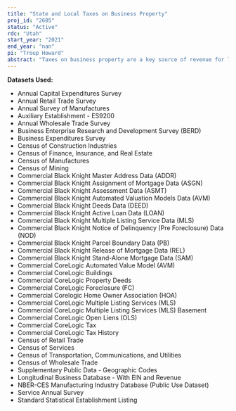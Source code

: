 ```yaml
---
title: "State and Local Taxes on Business Property"
proj_id: "2605"
status: "Active"
rdc: "Utah"
start_year: "2021"
end_year: "nan"
pi: "Troup Howard"
abstract: "Taxes on business property are a key source of revenue for local governments in the US, yet little is known about how these taxes affect economic activity. This project exploits large historical changes in tax legislation and regional institutional features of tax assessment in order to obtain shifts in taxation that are uncorrelated with business conditions. In conjunction with microdata on establishment-level outcomes from the U.S. Census Bureau, this variation will yield estimates of a range of business responses to taxes, including changes to wages, employment, revenue, prices, and location decisions. The central empirical design relies on merging an external dataset, comprised of publicly available regional property and transfer tax rates and parcel-level property records, to multiple U.S. Census Bureau datasets, including the County Business Patterns Business Register, the Longitudinal Business Database, and the Economic Census. This linkage will permit estimation of establishment-level event-study models as well as comparisons between Census records and the external data. This study will yield the first rigorous empirical estimates of responses to taxes on business property. These estimates are key for understanding the economic incidence of a funding source which, at $500 billion, represents approximately one-third of aggregate state and local tax revenue."
---
```


**Datasets Used:**

  - Annual Capital Expenditures Survey 
  - Annual Retail Trade Survey 
  - Annual Survey of Manufactures 
  - Auxiliary Establishment - ES9200 
  - Annual Wholesale Trade Survey 
  - Business Enterprise Research and Development Survey (BERD) 
  - Business Expenditures Survey 
  - Census of Construction Industries 
  - Census of Finance, Insurance, and Real Estate 
  - Census of Manufactures 
  - Census of Mining 
  - Commercial Black Knight Master Address Data (ADDR) 
  - Commercial Black Knight Assignment of Mortgage Data (ASGN) 
  - Commercial Black Knight Assessment Data (ASMT) 
  - Commercial Black Knight Automated Valuation Models Data (AVM) 
  - Commercial Black Knight Deeds Data (DEED) 
  - Commercial Black Knight Active Loan Data (LOAN) 
  - Commercial Black Knight Multiple Listing Service Data (MLS) 
  - Commercial Black Knight Notice of Delinquency (Pre Foreclosure) Data (NOD) 
  - Commercial Black Knight Parcel Boundary Data (PB) 
  - Commercial Black Knight Release of Mortgage Data (REL) 
  - Commercial Black Knight Stand-Alone Mortgage Data (SAM) 
  - Commercial CoreLogic Automated Value Model (AVM) 
  - Commercial CoreLogic Buildings 
  - Commercial CoreLogic Property Deeds 
  - Commercial CoreLogic Foreclosure (FC) 
  - Commercial Corelogic Home Owner Association (HOA) 
  - Commercial CoreLogic Multiple Listing Services (MLS) 
  - Commercial CoreLogic Multiple Listing Services (MLS) Basement 
  - Commercial CoreLogic Open Liens (OLS) 
  - Commercial CoreLogic Tax 
  - Commercial CoreLogic Tax History 
  - Census of Retail Trade 
  - Census of Services 
  - Census of Transportation, Communications, and Utilities 
  - Census of Wholesale Trade 
  - Supplementary Public Data - Geographic Codes 
  - Longitudinal Business Database - With EIN and Revenue 
  - NBER-CES Manufacturing Industry Database (Public Use Dataset) 
  - Service Annual Survey 
  - Standard Statistical Establishment Listing 


